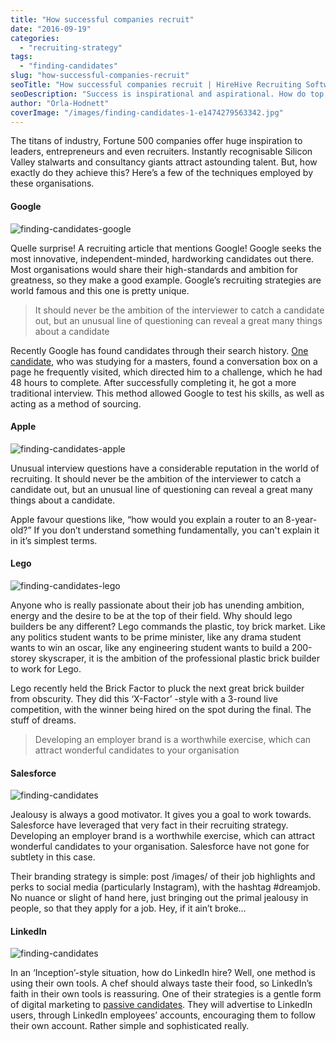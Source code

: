 ```yaml
---
title: "How successful companies recruit"
date: "2016-09-19"
categories:
  - "recruiting-strategy"
tags:
  - "finding-candidates"
slug: "how-successful-companies-recruit"
seoTitle: "How successful companies recruit | HireHive Recruiting Software"
seoDescription: "Success is inspirational and aspirational. How do top companies go about finding candidates that will bring their company more success."
author: "Orla-Hodnett"
coverImage: "/images/finding-candidates-1-e1474279563342.jpg"
---
```


The titans of industry, Fortune 500 companies offer huge inspiration to leaders, entrepreneurs and even recruiters. Instantly recognisable Silicon Valley stalwarts and consultancy giants attract astounding talent. But, how exactly do they achieve this? Here’s a few of the techniques employed by these organisations.

#### Google

![finding-candidates-google](/images/finding-candidates-google.jpg)

Quelle surprise! A recruiting article that mentions Google! Google seeks the most innovative, independent-minded, hardworking candidates out there. Most organisations would share their high-standards and ambition for greatness, so they make a good example. Google’s recruiting strategies are world famous and this one is pretty unique.

> It should never be the ambition of the interviewer to catch a candidate out, but an unusual line of questioning can reveal a great many things about a candidate

Recently Google has found candidates through their search history. [One candidate](https://www.fastcompany.com/3050451/the-future-of-work/googles-secret-strategy-to-recruit-engineers), who was studying for a masters, found a conversation box on a page he frequently visited, which directed him to a challenge, which he had 48 hours to complete. After successfully completing it, he got a more traditional interview. This method allowed Google to test his skills, as well as acting as a method of sourcing.

#### Apple

![finding-candidates-apple](/images/finding-candidates-apple.jpg)

Unusual interview questions have a considerable reputation in the world of recruiting. It should never be the ambition of the interviewer to catch a candidate out, but an unusual line of questioning can reveal a great many things about a candidate.

Apple favour questions like, “how would you explain a router to an 8-year-old?” If you don’t understand something fundamentally, you can't explain it in it’s simplest terms.

#### Lego

![finding-candidates-lego](/images/finding-candidates-lego.jpg)

Anyone who is really passionate about their job has unending ambition, energy and the desire to be at the top of their field. Why should lego builders be any different? Lego commands the plastic, toy brick market. Like any politics student wants to be prime minister, like any drama student wants to win an oscar, like any engineering student wants to build a 200-storey skyscraper, it is the ambition of the professional plastic brick builder to work for Lego.

Lego recently held the Brick Factor to pluck the next great brick builder from obscurity. They did this ‘X-Factor’ -style with a 3-round live competition, with the winner being hired on the spot during the final. The stuff of dreams.

> Developing an employer brand is a worthwhile exercise, which can attract wonderful candidates to your organisation

#### Salesforce

![finding-candidates](/images/finding-candidates-salesforce.jpg)

Jealousy is always a good motivator. It gives you a goal to work towards. Salesforce have leveraged that very fact in their recruiting strategy. Developing an employer brand is a worthwhile exercise, which can attract wonderful candidates to your organisation. Salesforce have not gone for subtlety in this case.

Their branding strategy is simple: post /images/ of their job highlights and perks to social media (particularly Instagram), with the hashtag #dreamjob. No nuance or slight of hand here, just bringing out the primal jealousy in people, so that they apply for a job. Hey, if it ain’t broke…

#### LinkedIn

![finding-candidates](/images/finding-candidates-5.jpg)

In an ‘Inception’-style situation, how do LinkedIn hire? Well, one method is using their own tools. A chef should always taste their food, so LinkedIn’s faith in their own tools is reassuring. One of their strategies is a gentle form of digital marketing to [passive candidates](http://hirehive.io/blog/sourcing-passive-candidates/). They will advertise to LinkedIn users, through LinkedIn employees’ accounts, encouraging them to follow their own account. Rather simple and sophisticated really.
